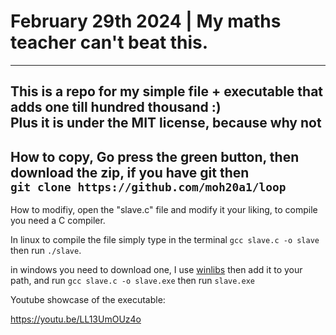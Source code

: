 # February 29th 2024 | My maths teacher can't beat this.  
---  
This is a repo for my simple file + executable that adds one till hundred thousand :)  
Plus it is under the MIT license, because why not  
---  
How to copy,
Go press the green button, then download the zip, if you have git then  
`git clone https://github.com/moh20a1/loop`  
---  
How to modifiy,
open the "slave.c" file and modify it your liking, to compile you need a C compiler.  

In linux to compile the file simply type in the terminal `gcc slave.c -o slave` then run `./slave`.  

in windows you need to download one, I use [winlibs](https://winlibs.com)
then add it to your path, and run `gcc slave.c -o slave.exe` then run `slave.exe`  


Youtube showcase of the executable:

https://youtu.be/LL13UmOUz4o